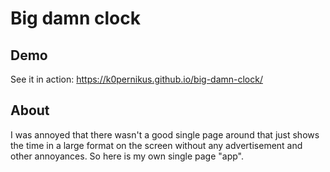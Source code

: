 # Big damn clock

## Demo

See it in action: https://k0pernikus.github.io/big-damn-clock/

## About

I was annoyed that there wasn't a good single page around that just shows the time in a large format on the screen without any advertisement and other annoyances. So here is my own single page "app".
